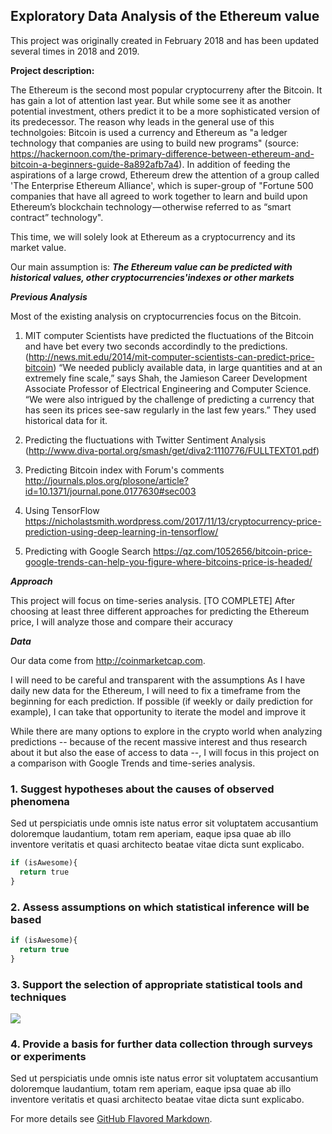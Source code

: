 ## Exploratory Data Analysis of the Ethereum value 

This project was originally created in February 2018 and has been updated several times in 2018 and 2019. 

**Project description:** 

The Ethereum is the second most popular cryptocurreny after the Bitcoin. It has gain a lot of attention last year. But while some see it as another potential investment, others predict it to be a more sophisticated version of its predecessor. The reason why leads in the general use of this technolgoies: Bitcoin is used a currency and Ethereum as "a ledger technology that companies are using to build new programs" (source: https://hackernoon.com/the-primary-difference-between-ethereum-and-bitcoin-a-beginners-guide-8a892afb7a4). In addition of feeding the aspirations of a large crowd, Ethereum drew the attention of a group called 'The Enterprise Ethereum Alliance', which is super-group of "Fortune 500 companies that have all agreed to work together to learn and build upon Ethereum’s blockchain technology — otherwise referred to as “smart contract” technology".

This time, we will solely look at Ethereum as a cryptocurrency and its market value. 

Our main assumption is: ***The Ethereum value can be predicted with historical values, other cryptocurrencies'indexes or other markets***


***Previous Analysis***

Most of the existing analysis on cryptocurrencies focus on the Bitcoin. 

1. MIT computer Scientists have predicted the fluctuations of the Bitcoin and have bet every two seconds accordindly to the predictions. (http://news.mit.edu/2014/mit-computer-scientists-can-predict-price-bitcoin) “We needed publicly available data, in large quantities and at an extremely fine scale,” says Shah, the Jamieson Career Development Associate Professor of Electrical Engineering and Computer Science. “We were also intrigued by the challenge of predicting a currency that has seen its prices see-saw regularly in the last few years.” They used historical data for it.

2. Predicting the fluctuations with Twitter Sentiment Analysis
(http://www.diva-portal.org/smash/get/diva2:1110776/FULLTEXT01.pdf)

3. Predicting Bitcoin index with Forum's comments
http://journals.plos.org/plosone/article?id=10.1371/journal.pone.0177630#sec003

4. Using TensorFlow
https://nicholastsmith.wordpress.com/2017/11/13/cryptocurrency-price-prediction-using-deep-learning-in-tensorflow/

5. Predicting with Google Search
https://qz.com/1052656/bitcoin-price-google-trends-can-help-you-figure-where-bitcoins-price-is-headed/


***Approach*** 

This project will focus on time-series analysis. [TO COMPLETE] 
After choosing at least three different approaches for predicting the Ethereum price, I will analyze those and compare their accuracy

***Data***

Our data come from http://coinmarketcap.com. 


I will need to be careful and transparent with the assumptions
As I have daily new data for the Ethereum, I will need to fix a timeframe from the beginning for each prediction. If possible (if weekly or daily prediction for example), I can take that opportunity to iterate the model and improve it

While there are many options to explore in the crypto world when analyzing predictions -- because of the recent massive interest and thus research about it but also the ease of access to data --, I will focus in this project on a comparison with Google Trends and time-series analysis.



### 1. Suggest hypotheses about the causes of observed phenomena

Sed ut perspiciatis unde omnis iste natus error sit voluptatem accusantium doloremque laudantium, totam rem aperiam, eaque ipsa quae ab illo inventore veritatis et quasi architecto beatae vitae dicta sunt explicabo. 

```python
if (isAwesome){
  return true
}
```

### 2. Assess assumptions on which statistical inference will be based

```javascript
if (isAwesome){
  return true
}
```

### 3. Support the selection of appropriate statistical tools and techniques

<img src="images/dummy_thumbnail.jpg?raw=true"/>

### 4. Provide a basis for further data collection through surveys or experiments

Sed ut perspiciatis unde omnis iste natus error sit voluptatem accusantium doloremque laudantium, totam rem aperiam, eaque ipsa quae ab illo inventore veritatis et quasi architecto beatae vitae dicta sunt explicabo. 

For more details see [GitHub Flavored Markdown](https://guides.github.com/features/mastering-markdown/).
